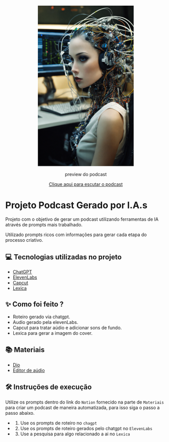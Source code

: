 <p align="center">
<img 
    src="./assets/cover.png"
    width="300"
/>

<p align="center">
    preview do podcast
</p>

<div align="center">
    <a href="output/podcast.MP3" onclick="event.preventDefault(); document.getElementById('audioPlayer').play();" title="Podcast">Clique aqui para escutar o podcast</a>
    <audio id="audioPlayer" src="output/podcast.MP3" title="Podcast"></audio>
</div>


# Projeto Podcast Gerado por I.A.s

<!-- > ℹ️ **NOTE:** Este é o repositório desenvolvido durante o bootcamp ministrado pelo [Felipe Aguiar](https://github.com/felipeAguiarCode) na plataforma [DIO](https://dio.me)-->

Projeto com o objetivo de gerar um podcast utilizando ferramentas de IA através de prompts mais trabalhado.

Utilizado prompts ricos com informações para gerar cada etapa do processo criativo.

## 💻 Tecnologias utilizadas no projeto

- [ChatGPT](https://chat.openai.com/) 
- [ElevenLabs](https://beta.elevenlabs.io/)
- [Capcut](https://www.capcut.com/pt-br/)
- [Lexica](https://lexica.art/)

## ✨ Como foi feito ?

- Roteiro gerado via chatgpt.
- Audio gerado pela elevenLabs.
- Capcut para tratar aúdio e adicionar sons de fundo.
- Lexica para gerar a imagem do cover.

## 📚 Materiais

- [Dio](https://www.dio.me)
- [Editor de aúdio](https://www.capcut.com/)


## 🛠️ Instruções de execução

Utilize os prompts dentro do link do `Notion` fornecido na parte de `Materiais` para criar um podcast de maneira automatizada, para isso siga o passo a passo abaixo.

- 1. Use os prompts de roteiro no `chagpt`
- 2. Use os prompts de roteiro gerados pelo chatgpt no  `ElevenLabs`
- 3. Use a pesquisa para algo relacionado a ai no `Lexica`
